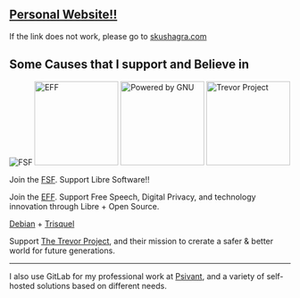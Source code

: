 <!-- > Keep Scrolling for more info :) -->

<!-- <img src = "https://user-images.githubusercontent.com/73229775/114243328-00181380-99aa-11eb-847f-9bc1709a27c7.png" width = 85%>  -->

<!-- <a href="https://github.com/suobset/suobset">

![](https://github.com/suobset/suobset/blob/master/generated/overview.svg)
![](https://github.com/suobset/suobset/blob/master/generated/languages.svg)

</a>

[^^ How did I get my stats displayed such nicely?? Main Source + Credits here ^^](https://github.com/suobset/suobset/blob/master/Credits.md)

Note: Excludes HTML. -->

<!--
**suobset/suobset** is a ✨ _special_ ✨ repository because its `README.md` (this file) appears on your GitHub profile.

- 🔭 I’m currently studying CompSci at the Manning CICS + CHC at University of Massachusetts, Amherst. 
- 🖥  I'm also using GitHub to showcase some of the other cool projects I do at University; such as <a href="https://suobset.github.io/iCons">my work at iCons!!</a>
- 👯 I’m looking to collaborate on backend projects + coding challenges + hackathons + just creating new open source stuff.   
- 🤔 I’m looking for help with finding the answer to the ultimate question of life, the universe, and everything.
- 💬 Ask me about how my day was, or just reach out to talk :D
- 📫 How to reach me: <a href="mailto:hello@skushagra.com">hello@skushagra.com</a>
- 😄 Pronouns: He/Him
- ⚡ Fun fact: I love Fountain Pens, and do some music stuff :)

-->

## <a href="https://skushagra.com">Personal Website!!</a>

If the link does not work, please go to [skushagra.com](https://skushagra.com)

## Some Causes that I support and Believe in

![FSF](https://static.fsf.org/nosvn/associate/crm/6091180.png) <a href="https://www.eff.org"><img src="https://www.eff.org/files/2022/11/28/eff-2023-member-member.png" alt="EFF" width="150"/></a> 
<a href="https://www.gnu.org/"><img src="https://static.fsf.org/nosvn/images/badges/powered_ascii_gray-bg.png" alt="Powered by GNU" width="150" /></a> <a href="https://www.thetrevorproject.org/"><img src="https://www.thetrevorproject.org/wp-content/uploads/2021/09/METADATA_IMG_ORANGE-BG.jpg" alt="Trevor Project" width="150" /></a>

Join the [FSF](https://fsf.org). Support Libre Software!!

Join the [EFF](https://eff.org). Support Free Speech, Digital Privacy, and technology innovation through Libre + Open Source.

[Debian](https://www.debian.org/) + [Trisquel](https://trisquel.info/)

Support [The Trevor Project](https://www.thetrevorproject.org/), and their mission to crerate a safer & better world for future generations.

<hr>

I also use GitLab for my professional work at [Psivant](https://psivant.com), and a variety of self-hosted solutions based on different needs. 
